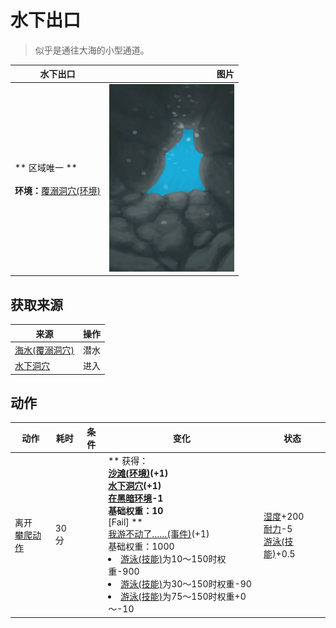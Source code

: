 # 水下出口  
> 似乎是通往大海的小型通道。  
  
  水下出口  |   图片   
 ----  |  ----:   
 ** 区域唯一 **<br><br>**环境：**[覆溺洞穴(环境)](Env_FloodedChamber.md)  |  <img decoding="async" src="Sprite/UnderwaterExit.png" href="a.md" style="max-width:300px;max-height:300px;">   
  
## 获取来源  
来源  |  操作  
----  |  ----  
[海水(覆溺洞穴)](Sea_Cave.md)  |  潜水  
[水下洞穴](UnderwaterEntrance.md)  |  进入  
## 动作  
动作  |  耗时  |  条件  |  变化  |  状态  
----  |  ----  |  ----  |  ----  |  ----  
离开<br>[攀爬动作](ClimbAction.md)  |  30分  |    |  ** 获得： **<br>  [沙滩(环境)](Env_Cove.md)(+1)<br>  [水下洞穴](UnderwaterEntrance.md)(+1)<br>[在黑暗环境](InDarkPlace.md)-1<br>基础权重：10<br>** [Fail]  **<br>  [我游不动了……(事件)](Event_SwimFail.md)(+1)<br>基础权重：1000<li>[游泳(技能)](Skill_Swimming.md)为10～150时权重-900</li><li>[游泳(技能)](Skill_Swimming.md)为30～150时权重-90</li><li>[游泳(技能)](Skill_Swimming.md)为75～150时权重+0～-10</li>  |  [湿度](Wetness.md)+200<br>[耐力](Stamina.md)-5<br>[游泳(技能)](Skill_Swimming.md)+0.5  


<script>document.title="水下出口 - 卡牌生存百科 Card Survival Wiki";</script>